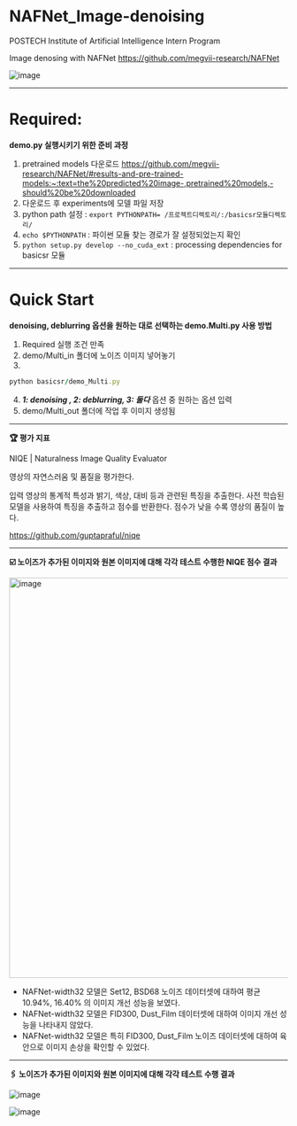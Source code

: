 # NAFNet_Image-denoising
POSTECH Institute of Artificial Intelligence Intern Program

Image denosing with NAFNet https://github.com/megvii-research/NAFNet

![image](https://github.com/midoi327/NAFNet_Image-denoising/assets/50612011/0018df3a-69c0-41b9-a17f-10af795e5ead)


---


# **Required:**
**demo.py 실행시키기 위한 준비 과정**
1. pretrained models 다운로드 https://github.com/megvii-research/NAFNet/#results-and-pre-trained-models:~:text=the%20predicted%20image-,pretrained%20models,-should%20be%20downloaded
2. 다운로드 후 experiments에 모델 파일 저장
3. python path 설정 : ```export PYTHONPATH= /프로젝트디렉토리/:/basicsr모듈디렉토리/```
4. ```echo $PYTHONPATH``` : 파이썬 모듈 찾는 경로가 잘 설정되었는지 확인
5. ```python setup.py develop --no_cuda_ext``` : processing dependencies for basicsr 모듈


---

# **Quick Start**
**denoising, deblurring 옵션을 원하는 대로 선택하는 demo.Multi.py 사용 방법**

1. Required 실행 조건 만족
2. demo/Multi_in 폴더에 노이즈 이미지 넣어놓기
3. 
```ruby 
python basicsr/demo_Multi.py
``` 
4. ***1: denoising , 2: deblurring, 3: 둘다***  옵션 중 원하는 옵션 입력
5. demo/Multi_out 폴더에 작업 후 이미지 생성됨



---


**🏆 평가 지표**


NIQE | Naturalness Image Quality Evaluator

영상의 자연스러움 및 품질을 평가한다. 

입력 영상의 통계적 특성과 밝기, 색상, 대비 등과 관련된 특징을 추출한다. 사전 학습된 모델을 사용하여 특징을 추출하고 점수를 반환한다. 
점수가 낮을 수록 영상의 품질이 높다. 

https://github.com/guptapraful/niqe

---


**☑️ 노이즈가 추가된 이미지와 원본 이미지에 대해 각각 테스트 수행한 NIQE 점수 결과**

<img width="723" alt="image" src="https://github.com/midoi327/NAFNet_Image-denoising/assets/50612011/34cdd4ae-215a-43a1-a83b-051bb2696e61">


* NAFNet-width32 모델은 Set12, BSD68 노이즈 데이터셋에 대하여 평균 10.94%, 16.40% 의 이미지 개선 성능을 보였다.
* NAFNet-width32 모델은 FID300, Dust_Film 데이터셋에 대하여 이미지 개선 성능을 나타내지 않았다.
* NAFNet-width32 모델은 특히 FID300, Dust_Film 노이즈 데이터셋에 대하여 육안으로 이미지 손상을 확인할 수 있었다.


---

**🖇️ 노이즈가 추가된 이미지와 원본 이미지에 대해 각각 테스트 수행 결과**

![image](https://github.com/midoi327/NAFNet_Image-denoising/assets/50612011/b8817c9f-820f-4915-8844-a89a31f6903f)

![image](https://github.com/midoi327/NAFNet_Image-denoising/assets/50612011/0c9e45a1-1acb-4810-8198-af3979937583)










